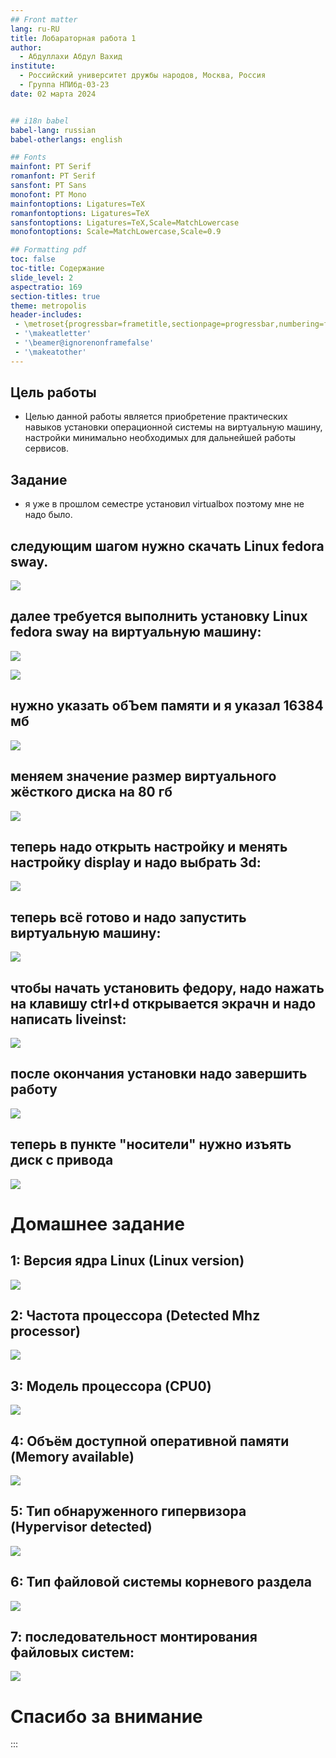 ```yaml
---
## Front matter
lang: ru-RU
title: Лобараторная работа 1
author:
  - Абдуллахи Абдул Вахид
institute:
  - Российский университет дружбы народов, Москва, Россия
  - Группа НПИбд-03-23
date: 02 марта 2024


## i18n babel
babel-lang: russian
babel-otherlangs: english

## Fonts
mainfont: PT Serif
romanfont: PT Serif
sansfont: PT Sans
monofont: PT Mono
mainfontoptions: Ligatures=TeX
romanfontoptions: Ligatures=TeX
sansfontoptions: Ligatures=TeX,Scale=MatchLowercase
monofontoptions: Scale=MatchLowercase,Scale=0.9

## Formatting pdf
toc: false
toc-title: Содержание
slide_level: 2
aspectratio: 169
section-titles: true
theme: metropolis
header-includes:
 - \metroset{progressbar=frametitle,sectionpage=progressbar,numbering=fraction}
 - '\makeatletter'
 - '\beamer@ignorenonframefalse'
 - '\makeatother'
---
```


## Цель работы

 - Целью данной работы является приобретение практических навыков установки операционной системы на виртуальную машину, настройки минимально необходимых для дальнейшей работы сервисов.

## Задание

 - я уже в прошлом семестре установил virtualbox поэтому мне не надо было.
 
## следующим шагом нужно скачать Linux fedora sway.

![](./image/1.jpg)

## далее требуется выполнить установку Linux fedora sway на виртуальную машину:

![](./image/2.jpg)

![](./image/3.jpg)

## нужно указать обЪем памяти и я указал 16384 мб

![](./image/4.jpg)

## меняем значение размер виртуального жёсткого диска на 80 гб

![](./image/5.jpg)

## теперь надо открыть настройку и менять настройку display и надо выбрать 3d:

![](./image/8.jpg)

## теперь всё готово и надо запустить виртуальную машину:

![](./image/9.jpg)

## чтобы начать установить федору, надо нажать на клавишу ctrl+d открывается экрачн и надо написать liveinst:

![](./image/12.jpg)

## после окончания установки надо завершить работу

![](./image/21.jpg)

## теперь в пункте "носители" нужно изъять диск с привода 

![](./image/22.jpg)

# Домашнее задание

## 1: Версия ядра Linux (Linux version)

![](./image/26.jpg)

## 2: Частота процессора (Detected Mhz processor)

![](./image/27.jpg)

## 3: Модель процессора (CPU0)

![](./image/28.jpg)

## 4: Объём доступной оперативной памяти (Memory available)

![](./image/29.jpg)

## 5: Тип обнаруженного гипервизора (Hypervisor detected)

![](./image/30.jpg)

## 6: Тип файловой системы корневого раздела 

![](./image/31.jpg)

## 7: последовательност монтирования файловых систем:

![](./image/32.jpg)

# Спасибо за внимание 

:::

